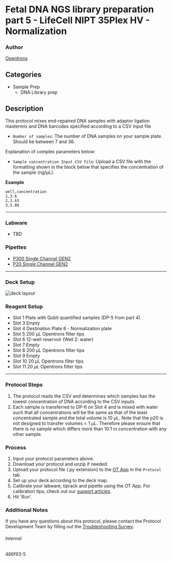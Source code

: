 # Fetal DNA NGS library preparation part 5 - LifeCell NIPT 35Plex HV - Normalization

### Author
[Opentrons](https://opentrons.com/)

## Categories
* Sample Prep
	* DNA Library prep

## Description
This protocol mixes end-repaired DNA samples with adaptor ligation mastermix and DNA barcodes specified according to a CSV input file

* `Number of samples`: The number of DNA samples on your sample plate. Should be between 7 and 36.

Explanation of complex parameters below:
* `Sample concentration Input CSV File`: Upload a CSV file with the formatting shown in the block below that specifies the concentration of the sample (ng/µL).

**Example**
```
well,concentration
1,3.6
2,3.63
3,5.86
```

---

### Labware
* TBD

### Pipettes
* [P300 Single Channel GEN2](https://shop.opentrons.com/single-channel-electronic-pipette-p20/)
* [P20 Single Channel GEN2](https://shop.opentrons.com/single-channel-electronic-pipette-p20/)

---

### Deck Setup

![deck layout](https://opentrons-protocol-library-website.s3.amazonaws.com/custom-README-images/459cc2/459cc2-layout.png)

### Reagent Setup
* Slot 1 Plate with Qubit quantified samples (DP-5 from part 4)
* Slot 3 Empty
* Slot 4 Destination Plate 6 - Normalization plate
* Slot 5 200 µL Opentrons filter tips
* Slot 6 12-well reservoir (Well 2: water)
* Slot 7 Empty
* Slot 8 200 µL Opentrons filter tips
* Slot 9 Empty
* Slot 10 20 µL Opentrons filter tips
* Slot 11 20 µL Opentrons filter tips

---

### Protocol Steps
1. The protocol reads the CSV and determines which samples has the lowest concentration of DNA according to the CSV inputs.
2. Each sample is transferred to DP-6 on Slot 4 and is mixed with water such that all concentrations will be the same as that of the least concentrated sample and the total volume is 10 µL. Note that the p20 is not designed to transfer volumes < 1 µL. Therefore please ensure that there is no sample which differs more than 10:1 in concentration with any other sample.


### Process
1. Input your protocol parameters above.
2. Download your protocol and unzip if needed.
3. Upload your protocol file (.py extension) to the [OT App](https://opentrons.com/ot-app) in the `Protocol` tab.
4. Set up your deck according to the deck map.
5. Calibrate your labware, tiprack and pipette using the OT App. For calibration tips, check out our [support articles](https://support.opentrons.com/en/collections/1559720-guide-for-getting-started-with-the-ot-2).
6. Hit 'Run'.

### Additional Notes
If you have any questions about this protocol, please contact the Protocol Development Team by filling out the [Troubleshooting Survey](https://protocol-troubleshooting.paperform.co/).

###### Internal
466f93-5
